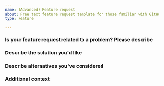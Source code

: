```yaml
---
name: (Advanced) Feature request
about: Free text feature request template for those familiar with GitHub.
type: Feature

---
```


### Is your feature request related to a problem? Please describe

### Describe the solution you'd like

### Describe alternatives you've considered

### Additional context
